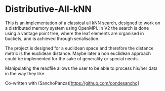 # Distributive-All-kNN
This is an implementation of a classical all kNN search, designed to work on a distributed memory system using OpenMPI.
In V2 the search is done using a vantage point tree, where the leaf elements are organised in buckets, and is achieved through serialisation.

The project is designed for a euclidean space and therefore the distance metric is the euclidean distance. Maybe later a non euclidean approach could be implemented for the sake of generality or special needs.

Manipulating the readfile allows the user to be able to process his/her data in the way they like.

Co-written with (SanchoPanza)[https://github.com/condesancho]
